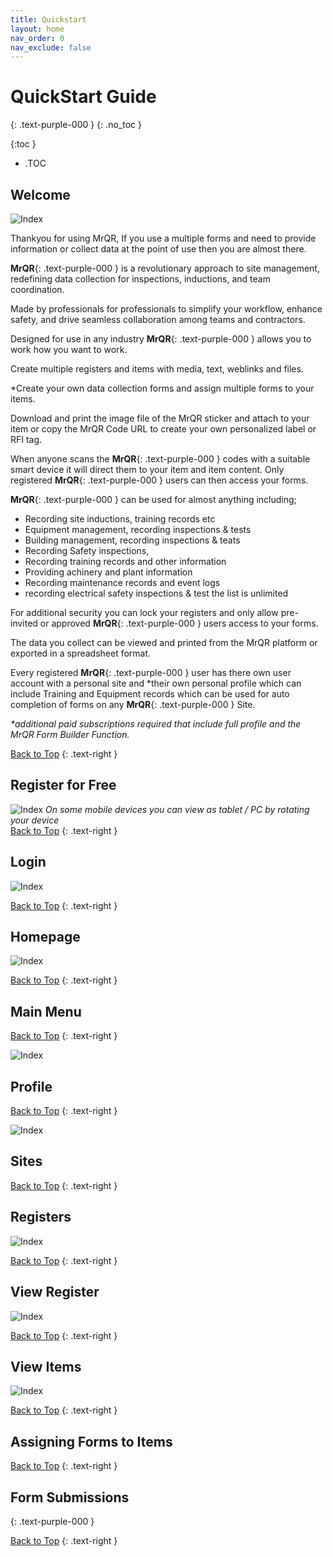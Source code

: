 ```yaml
---
title: Quickstart
layout: home
nav_order: 0
nav_exclude: false
---
```

<head>
<meta charset="UTF-8">
<meta name="description" content="mrqr">
<meta name="keywords" content="forms, form builder, form submission, data collection, safety, inspections">
<meta name="author" content="mark reeves">
<meta name="viewport" content="width=device-width, initial-scale=1.0">

  <style>
.button {
  padding: 5px 12px;
  text-align: center;
  text-decoration: none;
  display: inline-block;
  font-size: 12px;
  margin: 4px 2px;
  cursor: pointer; }
.button1 {background-color: #000000;} /* Black */
.button2 {background-color: white;}
.button1 {color: white;}
.button2 {color: black;}
.button1 {border: none;}
.button2 {border: 1px solid grey}
.button1 {border-radius: 5px;}
.button2 {border-radius: 5px;}
  
</style>
</head>

# **QuickStart Guide**
{: .text-purple-000 }
{: .no_toc }


{:toc }
- .TOC

## Welcome
![Index](/assets/images/MrQR-Home-Screen.png "Login") 

Thankyou for using MrQR, If you use a multiple forms and need to provide information or collect data at the point of use then you are almost there.

**MrQR**{: .text-purple-000 } is a revolutionary approach to site management, redefining data collection for inspections, inductions, and team coordination.

Made by professionals for professionals to simplify your workflow, enhance safety, and drive seamless collaboration among teams and contractors.

Designed for use in any industry **MrQR**{: .text-purple-000 } allows you to work how you want to work.

Create multiple registers and items with media, text, weblinks and files. 

*Create your own data collection forms and assign multiple forms to your items.

Download and print the image file of the MrQR sticker and attach to your item or copy the MrQR Code URL to create your own personalized label or RFI tag. 

When anyone scans the **MrQR**{: .text-purple-000 } codes with a suitable smart device it will direct them to your item and item content. Only registered **MrQR**{: .text-purple-000 } users can then access your forms.

**MrQR**{: .text-purple-000 } can be used for almost anything including; 
* Recording site inductions, training records etc
* Equipment management, recording inspections & tests
* Building management, recording inspections & teats
* Recording Safety inspections,
* Recording training records and other information
* Providing achinery and plant information
* Recording maintenance records and event logs
* recording electrical safety inspections & test
the list is unlimited

For additional security you can lock your registers and only allow pre-invited or approved **MrQR**{: .text-purple-000 } users access to your forms. 

The data you collect can be viewed and printed from the MrQR platform or exported in a spreadsheet format.

Every registered **MrQR**{: .text-purple-000 } user has there own user account with a personal site and 
*their own personal profile which can include Training and Equipment records which can be used for auto completion of forms on any
**MrQR**{: .text-purple-000 } Site.

_*additional paid subscriptions required that include full profile and the MrQR Form Builder Function._

[Back to Top](https://docs.mrqr.me/index)
{: .text-right }


## Register for Free

![Index](/assets/images/MrQR-Register-Screen.png "Refgister") 
_On some mobile devices you can view as tablet / PC by rotating your device_  
[Back to Top](https://docs.mrqr.me/index)
{: .text-right }

## Login

![Index](/assets/images/MrQR-Login-Screen.png "Login") 

[Back to Top](https://docs.mrqr.me/index)
{: .text-right }

## Homepage

![Index](/assets/images/Homepage.png "Homepage") 

[Back to Top](https://docs.mrqr.me/index)
{: .text-right }

## Main Menu

[Back to Top](https://docs.mrqr.me/index)
{: .text-right }

![Index](/assets/images/MrQR-Main_Menu.png "Main Menu") 

## Profile

[Back to Top](https://docs.mrqr.me/index)
{: .text-right }

![Index](/assets/images/MrQR-Profile.png "Login") 

## Sites

[Back to Top](https://docs.mrqr.me/index)
{: .text-right }

## Registers

![Index](/assets/images/MrQR-Registers.png "Registers") 

[Back to Top](https://docs.mrqr.me/index)
{: .text-right }

## View Register

![Index](/assets/images/MrQR-View-Registers.png "View Register") 

[Back to Top](https://docs.mrqr.me/index)
{: .text-right }

## View Items

![Index](/assets/images/MrQR-View-Item.png "Items") 

[Back to Top](https://docs.mrqr.me/index)
{: .text-right }

## Assigning Forms to Items

[Back to Top](https://docs.mrqr.me/index)
{: .text-right }

## Form Submissions
{: .text-purple-000 }

[Back to Top](https://docs.mrqr.me/index)
{: .text-right }
